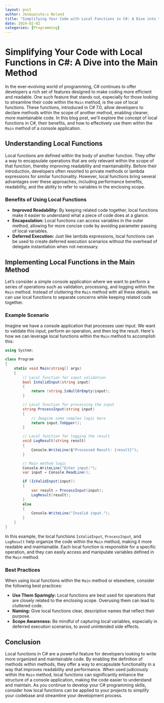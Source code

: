 ```yaml
---
layout: post
author: Jes&uacute;s Noland
title: "Simplifying Your Code with Local Functions in C#: A Dive into the Main Method"
date: 2024-02-02
categories: [Programming]
---
```


# Simplifying Your Code with Local Functions in C#: A Dive into the Main Method

In the ever-evolving world of programming, C# continues to offer developers a rich set of features designed to make coding more efficient and readable. One such feature that stands out, especially for those looking to streamline their code within the `Main` method, is the use of local functions. These functions, introduced in C# 7.0, allow developers to declare methods within the scope of another method, enabling cleaner, more maintainable code. In this blog post, we'll explore the concept of local functions in C#, their benefits, and how to effectively use them within the `Main` method of a console application.

## Understanding Local Functions

Local functions are defined within the body of another function. They offer a way to encapsulate operations that are only relevant within the scope of that function, thereby improving readability and maintainability. Before their introduction, developers often resorted to private methods or lambda expressions for similar functionality. However, local functions bring several advantages over these approaches, including performance benefits, readability, and the ability to refer to variables in the enclosing scope.

### Benefits of Using Local Functions

- **Improved Readability:** By keeping related code together, local functions make it easier to understand what a piece of code does at a glance.
- **Encapsulation:** Local functions can access variables in the outer method, allowing for more concise code by avoiding parameter passing of local variables.
- **Deferred Execution:** Just like lambda expressions, local functions can be used to create deferred execution scenarios without the overhead of delegate instantiation when not necessary.

## Implementing Local Functions in the Main Method

Let’s consider a simple console application where we want to perform a series of operations such as validation, processing, and logging within the `Main` method. Instead of cluttering the `Main` method with all these details, we can use local functions to separate concerns while keeping related code together.

### Example Scenario

Imagine we have a console application that processes user input. We want to validate this input, perform an operation, and then log the result. Here's how we can leverage local functions within the `Main` method to accomplish this:

```csharp
using System;

class Program
{
    static void Main(string[] args)
    {
        // Local function for input validation
        bool IsValidInput(string input)
        {
            return !string.IsNullOrEmpty(input);
        }

        // Local function for processing the input
        string ProcessInput(string input)
        {
            // Imagine some complex logic here
            return input.ToUpper();
        }

        // Local function for logging the result
        void LogResult(string result)
        {
            Console.WriteLine($"Processed Result: {result}");
        }

        // Main method logic
        Console.WriteLine("Enter input:");
        var input = Console.ReadLine();

        if (IsValidInput(input))
        {
            var result = ProcessInput(input);
            LogResult(result);
        }
        else
        {
            Console.WriteLine("Invalid input.");
        }
    }
}
```

In this example, the local functions `IsValidInput`, `ProcessInput`, and `LogResult` help organize the code within the `Main` method, making it more readable and maintainable. Each local function is responsible for a specific operation, and they can easily access and manipulate variables defined in the `Main` method.

### Best Practices

When using local functions within the `Main` method or elsewhere, consider the following best practices:

- **Use Them Sparingly:** Local functions are best used for operations that are closely related to the enclosing scope. Overusing them can lead to cluttered code.
- **Naming:** Give local functions clear, descriptive names that reflect their purpose.
- **Scope Awareness:** Be mindful of capturing local variables, especially in deferred execution scenarios, to avoid unintended side effects.

## Conclusion

Local functions in C# are a powerful feature for developers looking to write more organized and maintainable code. By enabling the definition of methods within methods, they offer a way to encapsulate functionality in a way that improves readability and performance. When used judiciously within the `Main` method, local functions can significantly enhance the structure of a console application, making the code easier to understand and maintain. As you continue to develop your C# programming skills, consider how local functions can be applied to your projects to simplify your codebase and streamline your development process.
